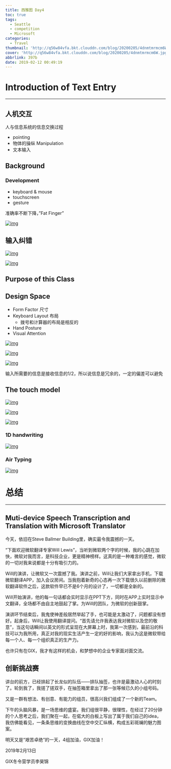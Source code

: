 ```yaml
---
title: 西雅图 Day4
toc: true
tags:
  - Seattle
  - competition
  - Microsoft
categories:
  - Travel
thumbnail: 'http://q56w84vfa.bkt.clouddn.com/blog/20200205/4dnmtmrmcm6W.jpg'
cover: 'http://q56w84vfa.bkt.clouddn.com/blog/20200205/4dnmtmrmcm6W.jpg'
abbrlink: 397b
date: 2019-02-12 00:49:19
---
```


# Introduction of Text Entry

------

## 人机交互

人与信息系统的信息交换过程

- pointing
- 物体的操纵 Manipulation
- 文本输入

## Background

### Development

- keyboard & mouse
- touchscreen
- gesture

准确率不断下降，”Fat Finger”

[![img](https://ooo.0o0.ooo/2019/02/13/5c6301adaa0da.jpg)](https://ooo.0o0.ooo/2019/02/13/5c6301adaa0da.jpg)



## 输入纠错

[![img](https://ooo.0o0.ooo/2019/02/13/5c6302ee99e09.jpg)](https://ooo.0o0.ooo/2019/02/13/5c6302ee99e09.jpg)

[![img](https://ooo.0o0.ooo/2019/02/13/5c63036d7c59e.jpg)](https://ooo.0o0.ooo/2019/02/13/5c63036d7c59e.jpg)

## Purpose of this Class

## Design Space

- Form Factor 尺寸
- Keyboard Layout 布局
  - 拨号和计算器的布局是相反的
- Hand Posture
- Visual Attention

[![img](https://ooo.0o0.ooo/2019/02/13/5c6306c1bf90c.jpg)](https://ooo.0o0.ooo/2019/02/13/5c6306c1bf90c.jpg)

[![img](https://ooo.0o0.ooo/2019/02/13/5c6307225d682.jpg)](https://ooo.0o0.ooo/2019/02/13/5c6307225d682.jpg)

[![img](https://ooo.0o0.ooo/2019/02/13/5c6307762b9c7.jpg)](https://ooo.0o0.ooo/2019/02/13/5c6307762b9c7.jpg)

输入所需要的信息是接收信息的1/2，所以说信息是冗余的，一定的偏差可以避免

## The touch model

[![img](https://ooo.0o0.ooo/2019/02/13/5c63089e4bb62.jpg)](https://ooo.0o0.ooo/2019/02/13/5c63089e4bb62.jpg)

[![img](https://ooo.0o0.ooo/2019/02/13/5c630963d11ec.jpg)](https://ooo.0o0.ooo/2019/02/13/5c630963d11ec.jpg)

[![img](https://ooo.0o0.ooo/2019/02/13/5c6309b1a53b5.jpg)](https://ooo.0o0.ooo/2019/02/13/5c6309b1a53b5.jpg)

### 1D handwriting

[![img](https://ooo.0o0.ooo/2019/02/13/5c630b80d8882.jpg)](https://ooo.0o0.ooo/2019/02/13/5c630b80d8882.jpg)

### Air Typing

[![img](https://ooo.0o0.ooo/2019/02/13/5c630bea0a32f.jpg)](https://ooo.0o0.ooo/2019/02/13/5c630bea0a32f.jpg)

# 总结

------

## Muti-device Speech Transcription and Translation with Microsoft Translator

今天，依旧在Steve Ballmer Building里，确实最令我震撼的一天。

“下面欢迎微软翻译专家Will Lewis”，当听到微软两个字的时候，我的心跳在加快，微软对我而言，是科技企业，更是精神榜样。这真的是一种难言的感觉，微软的一切对我来说都是十分有吸引力的。

Will的演讲，让微软又一次震撼了我。演讲之前，Will让我们大家拿出手机，下载微软翻译APP，加入会议房间。当我抱着新奇的心态再一次下载很久以前删除的微软翻译软件之后，这款软件早已不是6个月的设计了，一切都是全新的。

Will开始演讲，他的每一句话都会实时显示在PPT下方，同时在APP上实时显示中文翻译，全场都不由自主地鼓起了掌。为Will的团队，为微软的创新鼓掌。

演讲环节结束后，我鬼使神差般居然举起了手，也可能是太激动了，问题都没有想好。起身后，Will让我使用翻译提问。“首先请允许我表达我对微软以及您的敬意”，当这句话瞬间以英文的形式呈现在大屏幕上时，我第一次感到，最前沿的科技可以为我所用，真正对我的现实生活产生一定的好的影响，我认为这是微软带给每一个人、每一个组织真正的生产力。

也许只有在GIX，我才有这样的机会，和梦想中的企业专家面对面交流。

## 创新挑战赛

讲台的前方，已经排起了长龙似的队伍——排队抽签，也许是最激动人心的时刻了。轮到我了，我搓了搓双手，在抽签箱里拿出了那一张等候已久的小组号码。

又是一群有想法、有创意、有能力的组员，很高兴我们组成了一个新的Team。

下午的头脑风暴，是一场思维的盛宴。我们组很平静，很理性，在经过了20分钟的个人思考之后，我们聚在一起，在偌大的白板上写出了属于我们自己的idea，我仿佛能看见，一条条思维的变换曲线在空中交汇纵横，构成五彩斑斓的魅力图案。

明天又是“艰苦卓绝”的一天，4组加油，GIX加油！

2019年2月13日

GIX冬令营学员李昊锦